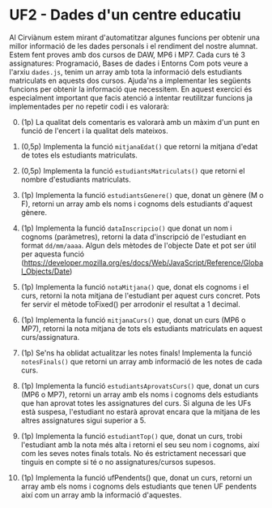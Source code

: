 # UF2 - Dades d'un centre educatiu

Al Cirviànum estem mirant d'automatitzar algunes funcions per obtenir una millor informació de les dades personals i el rendiment del nostre alumnat. Estem fent proves amb dos cursos de DAW, MP6 i MP7. Cada curs té 3 assignatures: Programació, Bases de dades i Entorns Com pots veure a l'arxiu `dades.js`, tenim un array amb tota la informació dels estudiants matriculats en aquests dos cursos. Ajuda'ns a implementar les següents funcions per obtenir la informació que necessitem. En aquest exercici és especialment important que facis atenció a intentar reutilitzar funcions ja implementades per no repetir codi i es valorarà:

0. (1p) La qualitat dels comentaris es valorarà amb un màxim d'un punt en funció de l'encert i la qualitat dels mateixos.

1. (0,5p) Implementa la funció `mitjanaEdat()` que retorni la mitjana d'edat de totes els estudiants matriculats.

2. (0,5p) Implementa la funció `estudiantsMatriculats()` que retorni el nombre d'estudiants matriculats.

3. (1p) Implementa la funció `estudiantsGenere()` que, donat un gènere (M o F), retorni un array amb els noms i cognoms dels estudiants d'aquest gènere.

4. (1p) Implementa la funció `dataInscripcio()` que donat un nom i cognoms (paràmetres), retorni la data d'inscripció de l'estudiant en format `dd/mm/aaaa`. Algun dels mètodes de l'objecte Date et pot ser útil per aquesta funció (https://developer.mozilla.org/es/docs/Web/JavaScript/Reference/Global_Objects/Date)

5. (1p) Implementa la funció `notaMitjana()` que, donat els cognoms i el curs, retorni la nota mitjana de l'estudiant per aquest curs concret. Pots fer servir el mètode toFixed() per arrodonir el resultat a 1 decimal.

6. (1p) Implementa la funció `mitjanaCurs()` que, donat un curs (MP6 o MP7), retorni la nota mitjana de tots els estudiants matriculats en aquest curs/assignatura.

7. (1p) Se'ns ha oblidat actualitzar les notes finals! Implementa la funció `notesFinals()` que retorni un array amb informació de les notes de cada curs.

8. (1p) Implementa la funció `estudiantsAprovatsCurs()` que, donat un curs (MP6 o MP7), retorni un array amb els noms i cognoms dels estudiants que han aprovat totes les assignatures del curs. Si alguna de les UFs està suspesa, l'estudiant no estarà aprovat encara que la mitjana de les altres assignatures sigui superior a 5.

9. (1p) Implementa la funció `estudiantTop()` que, donat un curs, trobi l'estudiant amb la nota més alta i retorni el seu seu nom i cognoms, així com les seves notes finals totals. No és estrictament necessari que tinguis en compte si té o no assignatures/cursos supesos.

10. (1p) Implementa la funció ufPendents() que, donat un curs, retorni un array amb els noms i cognoms dels estudiants que tenen UF pendents així com un array amb la informació d'aquestes.
